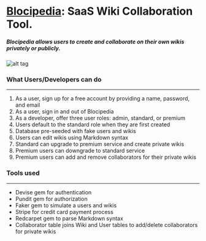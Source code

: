 # [Blocipedia](https://olivag-blocipedia.herokuapp.com/): SaaS Wiki Collaboration Tool.
##### Blocipedia allows users to create and collaborate on their own wikis privately or publicly.
![alt tag](https://olivag.github.io/img/blocipedia.png "Blocipedia")

### What Users/Developers can do
***
1.  As a user, sign up for a free account by providing a name, password, and email
2. As a user, sign in and out of Blocipedia
3. As a developer, offer three user roles: admin, standard, or premium
4. Users default to the standard role when they are first created
5. Database pre-seeded with fake users and wikis
6. Users can edit wikis using Markdown syntax
7. Standard can upgrade to premium service and create private wikis
8. Premium users can downgrade to standard service
9. Premium users can add and remove collaborators for their private wikis

### Tools used
***
* Devise gem for authentication
* Pundit gem for authorization
* Faker gem to simulate a users and wikis
* Stripe for credit card payment process
* Redcarpet gem to parse Markdown syntax
* Collaborator table joins Wiki and User tables to add/delete collaborators for private wikis